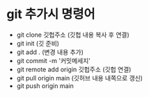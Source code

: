 # git 추가시 명령어

- git clone 깃헙주소 (깃헙 내용 복사 후 연결)
- git init (깃 준비)
- git add . (변경 내용 추가)
- git commit -m '커밋메세지'
- git remote add origin 깃헙주소 (깃헙 연결)
- git pull origin main (깃허브 내용 내쪽으로 갱신)
- git push origin main
